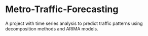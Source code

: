 # Metro-Traffic-Forecasting
A project with time series analysis to predict traffic patterns using decomposition methods and ARIMA models.
